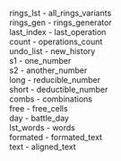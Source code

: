 rings_lst - all_rings_variants  
rings_gen - rings_generator  
last_index - last_operation  
count - operations_count  
undo_list - new_history  
s1 - one_number  
s2 - another_number  
long - reducible_number  
short - deductible_number  
combs - combinations  
free - free_cells  
day - battle_day  
lst_words - words  
formated - formated_text  
text - aligned_text
